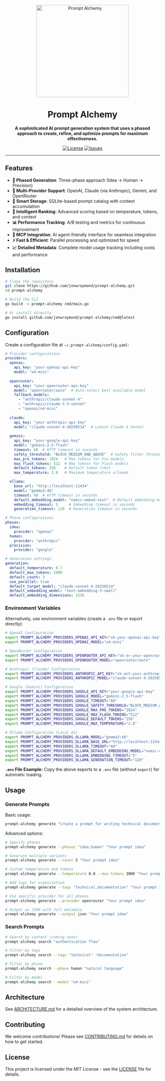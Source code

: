 <p align="center">
  <img src="assets/prompt-alchemy-logo.png" alt="Prompt Alchemy" width="300"/>
</p>

<h1 align="center">Prompt Alchemy</h1>

<p align="center">
  <strong>A sophisticated AI prompt generation system that uses a phased approach to create, refine, and optimize prompts for maximum effectiveness.</strong>
</p>

<p align="center">
    <a href="https://github.com/jonwraymond/prompt-alchemy/blob/main/LICENSE"><img src="https://img.shields.io/badge/License-MIT-blue.svg" alt="License"></a>
    <a href="https://github.com/jonwraymond/prompt-alchemy/issues"><img src="https://img.shields.io/github/issues/jonwraymond/prompt-alchemy" alt="Issues"></a>
</p>

---

## Features

- **🔄 Phased Generation**: Three-phase approach (Idea → Human → Precision)
- **🤖 Multi-Provider Support**: OpenAI, Claude (via Anthropic), Gemini, and OpenRouter
- **💾 Smart Storage**: SQLite-based prompt catalog with context accumulation
- **🎯 Intelligent Ranking**: Advanced scoring based on temperature, tokens, and context
- **📊 Performance Tracking**: A/B testing and metrics for continuous improvement
- **🔌 MCP Integration**: AI agent-friendly interface for seamless integration
- **⚡ Fast & Efficient**: Parallel processing and optimized for speed
- **📈 Detailed Metadata**: Complete model usage tracking including costs and performance

## Installation

```bash
# Clone the repository
git clone https://github.com/jonwraymond/prompt-alchemy.git
cd prompt-alchemy

# Build the CLI
go build -o prompt-alchemy cmd/main.go

# Or install directly
go install github.com/jonwraymond/prompt-alchemy/cmd@latest
```

## Configuration

Create a configuration file at `~/.prompt-alchemy/config.yaml`:

```yaml
# Provider configurations
providers:
  openai:
    api_key: "your-openai-api-key"
    model: "o4-mini"
  
  openrouter:
    api_key: "your-openrouter-api-key"
    model: "openrouter/auto"  # Auto-select best available model
    fallback_models:
      - "anthropic/claude-sonnet-4"
      - "anthropic/claude-3.5-sonnet"
      - "openai/o4-mini"
  
  claude:
    api_key: "your-anthropic-api-key"
    model: "claude-sonnet-4-20250514"  # Latest Claude 4 Sonnet
  
  gemini:
    api_key: "your-google-api-key"
    model: "gemini-2.5-flash"
    timeout: 60  # HTTP timeout in seconds
    safety_threshold: "BLOCK_MEDIUM_AND_ABOVE"  # Safety filter threshold
    max_pro_tokens: 1024   # Max tokens for Pro models
    max_flash_tokens: 512  # Max tokens for Flash models
    default_tokens: 256    # Default token limit
    max_temperature: 2.0   # Maximum temperature allowed

  ollama:
    base_url: "http://localhost:11434"
    model: "gemma3:4b"
    timeout: 60  # HTTP timeout in seconds
    default_embedding_model: "nomic-embed-text"  # Default embedding model
    embedding_timeout: 5     # Embedding timeout in seconds
    generation_timeout: 120  # Generation timeout in seconds

# Phase configurations
phases:
  idea:
    provider: "openai"
  human:
    provider: "anthropic"
  precision:
    provider: "google"

# Generation settings
generation:
  default_temperature: 0.7
  default_max_tokens: 2000
  default_count: 3
  use_parallel: true
  default_target_model: "claude-sonnet-4-20250514"
  default_embedding_model: "text-embedding-3-small"
  default_embedding_dimensions: 1536
```

### Environment Variables

Alternatively, use environment variables (create a `.env` file or export directly):

```bash
# OpenAI Configuration
export PROMPT_ALCHEMY_PROVIDERS_OPENAI_API_KEY="sk-your-openai-api-key"
export PROMPT_ALCHEMY_PROVIDERS_OPENAI_MODEL="o4-mini"

# OpenRouter Configuration  
export PROMPT_ALCHEMY_PROVIDERS_OPENROUTER_API_KEY="sk-or-your-openrouter-api-key"
export PROMPT_ALCHEMY_PROVIDERS_OPENROUTER_MODEL="openrouter/auto"

# Anthropic (Claude) Configuration
export PROMPT_ALCHEMY_PROVIDERS_ANTHROPIC_API_KEY="sk-ant-your-anthropic-api-key"
export PROMPT_ALCHEMY_PROVIDERS_ANTHROPIC_MODEL="claude-sonnet-4-20250514"

# Google (Gemini) Configuration
export PROMPT_ALCHEMY_PROVIDERS_GOOGLE_API_KEY="your-google-api-key"
export PROMPT_ALCHEMY_PROVIDERS_GOOGLE_MODEL="gemini-2.5-flash"
export PROMPT_ALCHEMY_PROVIDERS_GOOGLE_TIMEOUT="60"
export PROMPT_ALCHEMY_PROVIDERS_GOOGLE_SAFETY_THRESHOLD="BLOCK_MEDIUM_AND_ABOVE"
export PROMPT_ALCHEMY_PROVIDERS_GOOGLE_MAX_PRO_TOKENS="1024"
export PROMPT_ALCHEMY_PROVIDERS_GOOGLE_MAX_FLASH_TOKENS="512"
export PROMPT_ALCHEMY_PROVIDERS_GOOGLE_DEFAULT_TOKENS="256"
export PROMPT_ALCHEMY_PROVIDERS_GOOGLE_MAX_TEMPERATURE="2.0"

# Ollama Configuration (Local AI)
export PROMPT_ALCHEMY_PROVIDERS_OLLAMA_MODEL="gemma3:4b"
export PROMPT_ALCHEMY_PROVIDERS_OLLAMA_BASE_URL="http://localhost:11434"
export PROMPT_ALCHEMY_PROVIDERS_OLLAMA_TIMEOUT="60"
export PROMPT_ALCHEMY_PROVIDERS_OLLAMA_DEFAULT_EMBEDDING_MODEL="nomic-embed-text"
export PROMPT_ALCHEMY_PROVIDERS_OLLAMA_EMBEDDING_TIMEOUT="5"
export PROMPT_ALCHEMY_PROVIDERS_OLLAMA_GENERATION_TIMEOUT="120"
```

**`.env` File Example:** Copy the above exports to a `.env` file (without `export`) for automatic loading.

## Usage

### Generate Prompts

Basic usage:
```bash
prompt-alchemy generate "Create a prompt for writing technical documentation"
```

Advanced options:
```bash
# Specify phases
prompt-alchemy generate --phases "idea,human" "Your prompt idea"

# Generate multiple variants
prompt-alchemy generate --count 5 "Your prompt idea"

# Custom temperature and tokens
prompt-alchemy generate --temperature 0.8 --max-tokens 3000 "Your prompt idea"

# Add tags for organization
prompt-alchemy generate --tags "technical,documentation" "Your prompt idea"

# Use specific provider for all phases
prompt-alchemy generate --provider openrouter "Your prompt idea"

# Output as JSON with full metadata
prompt-alchemy generate --output json "Your prompt idea"
```

### Search Prompts

```bash
# Search by content (coming soon)
prompt-alchemy search "authentication flow"

# Filter by tags
prompt-alchemy search --tags "technical" "documentation"

# Filter by phase
prompt-alchemy search --phase human "natural language"

# Filter by model
prompt-alchemy search --model "o4-mini"
```

## Architecture

See [ARCHITECTURE.md](ARCHITECTURE.md) for a detailed overview of the system architecture.

## Contributing

We welcome contributions! Please see [CONTRIBUTING.md](CONTRIBUTING.md) for details on how to get started.

## License

This project is licensed under the MIT License - see the [LICENSE](LICENSE) file for details.